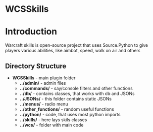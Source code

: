 # WCSSkills

# Introduction
Warcraft skills is open-source project that uses Source.Python to give players various abilities, like aimbot, speed, walk on air and others

## Directory Structure
* __WCSSkills__ - main plugin folder
  * __../admin/__ - admin files
  * __../commands/__ - say/console filters and other functions
  * __../db/__ - contains classes, that works with db and JSONs
  * __../JSONs/__ - this folder contains static JSONs
  * __../menus/__ - radio menu
  * __../other_functions/__ - random useful functions
  * __../python/__ - code, that uses most python imports
  * __../skills/__ - here lays skils classes
  * __../wcs/__ - folder with main code

